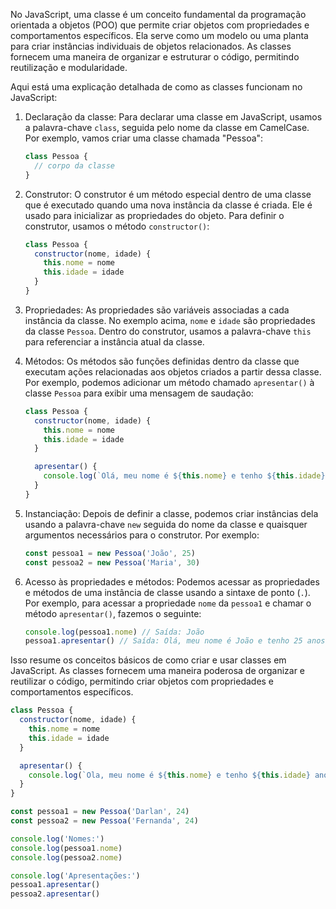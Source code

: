 No JavaScript, uma classe é um conceito fundamental da programação orientada a objetos (POO) que permite criar objetos com propriedades e comportamentos específicos. Ela serve como um modelo ou uma planta para criar instâncias individuais de objetos relacionados. As classes fornecem uma maneira de organizar e estruturar o código, permitindo reutilização e modularidade.

Aqui está uma explicação detalhada de como as classes funcionam no JavaScript:

1. Declaração da classe:
   Para declarar uma classe em JavaScript, usamos a palavra-chave `class`, seguida pelo nome da classe em CamelCase. Por exemplo, vamos criar uma classe chamada "Pessoa":

   ```javascript
   class Pessoa {
     // corpo da classe
   }
   ```

2. Construtor:
   O construtor é um método especial dentro de uma classe que é executado quando uma nova instância da classe é criada. Ele é usado para inicializar as propriedades do objeto. Para definir o construtor, usamos o método `constructor()`:

   ```javascript
   class Pessoa {
     constructor(nome, idade) {
       this.nome = nome
       this.idade = idade
     }
   }
   ```

3. Propriedades:
   As propriedades são variáveis associadas a cada instância da classe. No exemplo acima, `nome` e `idade` são propriedades da classe `Pessoa`. Dentro do construtor, usamos a palavra-chave `this` para referenciar a instância atual da classe.

4. Métodos:
   Os métodos são funções definidas dentro da classe que executam ações relacionadas aos objetos criados a partir dessa classe. Por exemplo, podemos adicionar um método chamado `apresentar()` à classe `Pessoa` para exibir uma mensagem de saudação:

   ```javascript
   class Pessoa {
     constructor(nome, idade) {
       this.nome = nome
       this.idade = idade
     }

     apresentar() {
       console.log(`Olá, meu nome é ${this.nome} e tenho ${this.idade} anos.`)
     }
   }
   ```

5. Instanciação:
   Depois de definir a classe, podemos criar instâncias dela usando a palavra-chave `new` seguida do nome da classe e quaisquer argumentos necessários para o construtor. Por exemplo:

   ```javascript
   const pessoa1 = new Pessoa('João', 25)
   const pessoa2 = new Pessoa('Maria', 30)
   ```

6. Acesso às propriedades e métodos:
   Podemos acessar as propriedades e métodos de uma instância de classe usando a sintaxe de ponto (`.`). Por exemplo, para acessar a propriedade `nome` da `pessoa1` e chamar o método `apresentar()`, fazemos o seguinte:

   ```javascript
   console.log(pessoa1.nome) // Saída: João
   pessoa1.apresentar() // Saída: Olá, meu nome é João e tenho 25 anos.
   ```

Isso resume os conceitos básicos de como criar e usar classes em JavaScript. As classes fornecem uma maneira poderosa de organizar e reutilizar o código, permitindo criar objetos com propriedades e comportamentos específicos.

```js
class Pessoa {
  constructor(nome, idade) {
    this.nome = nome
    this.idade = idade
  }

  apresentar() {
    console.log(`Ola, meu nome é ${this.nome} e tenho ${this.idade} anos.`)
  }
}

const pessoa1 = new Pessoa('Darlan', 24)
const pessoa2 = new Pessoa('Fernanda', 24)

console.log('Nomes:')
console.log(pessoa1.nome)
console.log(pessoa2.nome)

console.log('Apresentações:')
pessoa1.apresentar()
pessoa2.apresentar()
```
